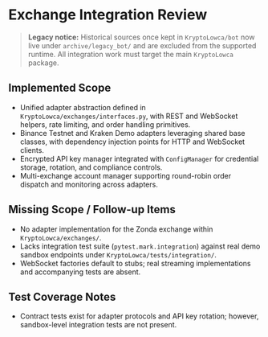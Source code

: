 # Exchange Integration Review

> **Legacy notice:** Historical sources once kept in `KryptoLowca/bot` now live under
> `archive/legacy_bot/` and are excluded from the supported runtime. All integration
> work must target the main `KryptoLowca` package.

## Implemented Scope
- Unified adapter abstraction defined in `KryptoLowca/exchanges/interfaces.py`, with REST and WebSocket helpers, rate limiting, and order handling primitives.
- Binance Testnet and Kraken Demo adapters leveraging shared base classes, with dependency injection points for HTTP and WebSocket clients.
- Encrypted API key manager integrated with `ConfigManager` for credential storage, rotation, and compliance controls.
- Multi-exchange account manager supporting round-robin order dispatch and monitoring across adapters.

## Missing Scope / Follow-up Items
- No adapter implementation for the Zonda exchange within `KryptoLowca/exchanges/`.
- Lacks integration test suite (`pytest.mark.integration`) against real demo sandbox endpoints under `KryptoLowca/tests/integration/`.
- WebSocket factories default to stubs; real streaming implementations and accompanying tests are absent.

## Test Coverage Notes
- Contract tests exist for adapter protocols and API key rotation; however, sandbox-level integration tests are not present.

